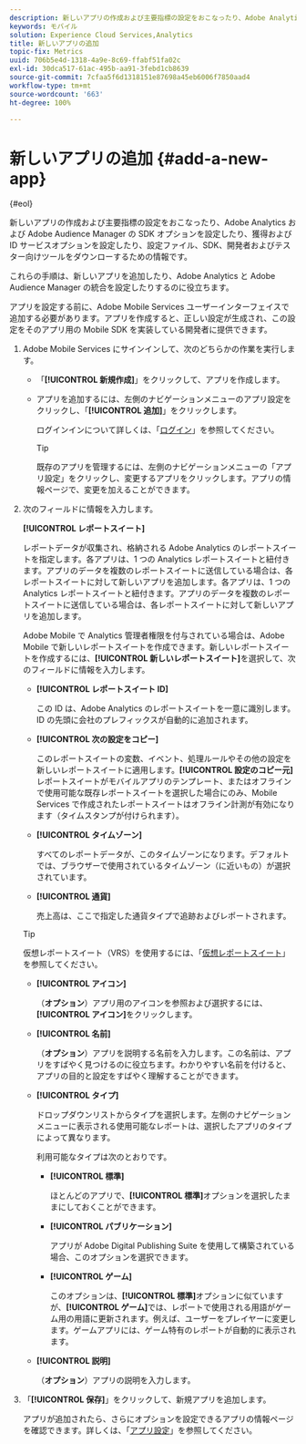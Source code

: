 ```yaml
---
description: 新しいアプリの作成および主要指標の設定をおこなったり、Adobe Analytics および Adobe Audience Manager の SDK オプションを設定したり、獲得および ID サービスオプションを設定したり、設定ファイル、SDK、開発者およびテスター向けツールをダウンローするための情報です。
keywords: モバイル
solution: Experience Cloud Services,Analytics
title: 新しいアプリの追加
topic-fix: Metrics
uuid: 706b5e4d-1318-4a9e-8c69-ffabf51fa02c
exl-id: 30dca517-61ac-495b-aa91-3febd1cb8639
source-git-commit: 7cfaa5f6d1318151e87698a45eb6006f7850aad4
workflow-type: tm+mt
source-wordcount: '663'
ht-degree: 100%

---
```


# 新しいアプリの追加 {#add-a-new-app}

{#eol}

新しいアプリの作成および主要指標の設定をおこなったり、Adobe Analytics および Adobe Audience Manager の SDK オプションを設定したり、獲得および ID サービスオプションを設定したり、設定ファイル、SDK、開発者およびテスター向けツールをダウンローするための情報です。

これらの手順は、新しいアプリを追加したり、Adobe Analytics と Adobe Audience Manager の統合を設定したりするのに役立ちます。

アプリを設定する前に、Adobe Mobile Services ユーザーインターフェイスで追加する必要があります。アプリを作成すると、正しい設定が生成され、この設定をそのアプリ用の Mobile SDK を実装している開発者に提供できます。

1. Adobe Mobile Services にサインインして、次のどちらかの作業を実行します。

   * 「**[!UICONTROL 新規作成]**」をクリックして、アプリを作成します。
   * アプリを追加するには、左側のナビゲーションメニューのアプリ設定をクリックし、「**[!UICONTROL 追加]**」をクリックします。

      ログインインについて詳しくは、「[ログイン](/help/using/gs/gs-signin.md)」を参照してください。

      >[!TIP]
      >
      >既存のアプリを管理するには、左側のナビゲーションメニューの「アプリ設定」をクリックし、変更するアプリをクリックします。アプリの情報ページで、変更を加えることができます。

1. 次のフィールドに情報を入力します。

   **[!UICONTROL レポートスイート]**

   レポートデータが収集され、格納される Adobe Analytics のレポートスイートを指定します。各アプリは、1 つの Analytics レポートスイートと紐付きます。アプリのデータを複数のレポートスイートに送信している場合は、各レポートスイートに対して新しいアプリを追加します。各アプリは、1 つの Analytics レポートスイートと紐付きます。アプリのデータを複数のレポートスイートに送信している場合は、各レポートスイートに対して新しいアプリを追加します。

   Adobe Mobile で Analytics 管理者権限を付与されている場合は、Adobe Mobile で新しいレポートスイートを作成できます。新しいレポートスイートを作成するには、**[!UICONTROL 新しいレポートスイート]**&#x200B;を選択して、次のフィールドに情報を入力します。

   * **[!UICONTROL レポートスイート ID]**

      この ID は、Adobe Analytics のレポートスイートを一意に識別します。ID の先頭に会社のプレフィックスが自動的に追加されます。

   * **[!UICONTROL 次の設定をコピー]**

      このレポートスイートの変数、イベント、処理ルールやその他の設定を新しいレポートスイートに適用します。**[!UICONTROL 設定のコピー元]**&#x200B;レポートスイートがモバイルアプリのテンプレート、またはオフラインで使用可能な既存レポートスイートを選択した場合にのみ、Mobile Services で作成されたレポートスイートはオフライン計測が有効になります（タイムスタンプが付けられます）。

   * **[!UICONTROL タイムゾーン]**

      すべてのレポートデータが、このタイムゾーンになります。デフォルトでは、ブラウザーで使用されているタイムゾーン（に近いもの）が選択されています。

   * **[!UICONTROL 通貨]**

      売上高は、ここで指定した通貨タイプで追跡およびレポートされます。
   >[!TIP]
   >
   >仮想レポートスイート（VRS）を使用するには、「[仮想レポートスイート](/help/using/manage-apps/c-mob-vrs.md)」を参照してください。

   * **[!UICONTROL アイコン]**

      （**オプション**）アプリ用のアイコンを参照および選択するには、**[!UICONTROL アイコン]**&#x200B;をクリックします。

   * **[!UICONTROL 名前]**

      （**オプション**）アプリを説明する名前を入力します。この名前は、アプリをすばやく見つけるのに役立ちます。わかりやすい名前を付けると、アプリの目的と設定をすばやく理解することができます。

   * **[!UICONTROL タイプ]**

      ドロップダウンリストからタイプを選択します。左側のナビゲーションメニューに表示される使用可能なレポートは、選択したアプリのタイプによって異なります。

      利用可能なタイプは次のとおりです。

      * **[!UICONTROL 標準]**

         ほとんどのアプリで、**[!UICONTROL 標準]**&#x200B;オプションを選択したままにしておくことができます。

      * **[!UICONTROL パブリケーション]**

         アプリが Adobe Digital Publishing Suite を使用して構築されている場合、このオプションを選択できます。

      * **[!UICONTROL ゲーム]**

         このオプションは、**[!UICONTROL 標準]**&#x200B;オプションに似ていますが、**[!UICONTROL ゲーム]**&#x200B;では、レポートで使用される用語がゲーム用の用語に更新されます。例えば、ユーザーをプレイヤーに変更します。ゲームアプリには、ゲーム特有のレポートが自動的に表示されます。
   * **[!UICONTROL 説明]**

      （**オプション**）アプリの説明を入力します。



1. 「**[!UICONTROL 保存]**」をクリックして、新規アプリを追加します。

   アプリが追加されたら、さらにオプションを設定できるアプリの情報ページを確認できます。詳しくは、「[アプリ設定](/help/using/c-manage-app-settings/c-manage-app-settings.md)」を参照してください。
